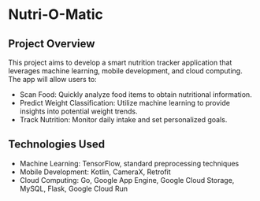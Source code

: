 # Nutri-O-Matic

## Project Overview
This project aims to develop a smart nutrition tracker application that leverages machine learning, mobile development, and cloud computing. The app will allow users to:
- Scan Food:
  Quickly analyze food items to obtain nutritional information.
- Predict Weight Classification:
  Utilize machine learning to provide insights into potential weight trends.
- Track Nutrition:
  Monitor daily intake and set personalized goals.
  
## Technologies Used
- Machine Learning: TensorFlow, standard preprocessing techniques
- Mobile Development: Kotlin, CameraX, Retrofit
- Cloud Computing: Go, Google App Engine, Google Cloud Storage, MySQL, Flask, Google Cloud Run
